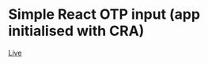 # Simple React OTP input (app initialised with CRA)
[Live](https://www.mohandev.in/react-otp-input)



